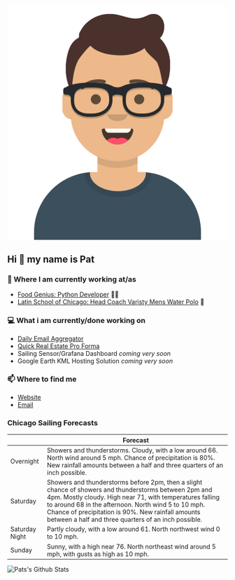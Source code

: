 [![Social banner for p-j-falconer](https://raw.githubusercontent.com/P-J-FALCONER/P-J-FALCONER/master/assets/avataaars.svg)](https://patfalconer.com/)
## Hi :wave: my name is Pat

### 💼 Where I am currently working at/as
- [Food Genius: Python Developer](https://getfoodgenius.com/) 🍔🐍
- [Latin School of Chicago: Head Coach Varisty Mens Water Polo](https://www.latinschool.org/) 🤽


### 💻 What i am currently/done working on
 - [Daily Email Aggregator](https://github.com/P-J-FALCONER/dott_daily_mail)
 - [Quick Real Estate Pro Forma](https://github.com/P-J-FALCONER/henry)
 - Sailing Sensor/Grafana Dashboard *coming very soon*
 - Google Earth KML Hosting Solution *coming very soon*

### 📫 Where to find me
 - [Website](https://patfalconer.com/)
 - [Email](mailto:patrick.j.falconer@gmail.com)


### Chicago Sailing Forecasts
|   | Forecast  |
|---|---|
| Overnight | Showers and thunderstorms. Cloudy, with a low around 66. North wind around 5 mph. Chance of precipitation is 80%. New rainfall amounts between a half and three quarters of an inch possible. |
| Saturday | Showers and thunderstorms before 2pm, then a slight chance of showers and thunderstorms between 2pm and 4pm. Mostly cloudy. High near 71, with temperatures falling to around 68 in the afternoon. North wind 5 to 10 mph. Chance of precipitation is 90%. New rainfall amounts between a half and three quarters of an inch possible. |
| Saturday Night | Partly cloudy, with a low around 61. North northwest wind 0 to 10 mph. |
| Sunday | Sunny, with a high near 76. North northeast wind around 5 mph, with gusts as high as 10 mph. |

![Pats's Github Stats](https://github-readme-stats.vercel.app/api?username=p-j-falconer&show_icons=true&theme=radical)
